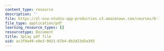 ```yaml
---
content_type: resource
description: ''
file: https://ol-ocw-studio-app-production.s3.amazonaws.com/courses/8-701-introduction-to-nuclear-and-particle-physics-fall-2020/ac3f0a49e0e3902187b40b2d23d5e393_4lUVayy53V4.pdf
file_type: application/pdf
learning_resource_types: []
resourcetype: Document
title: 3play pdf file
uid: ac3f0a49-e0e3-9021-87b4-0b2d23d5e393
---
```

